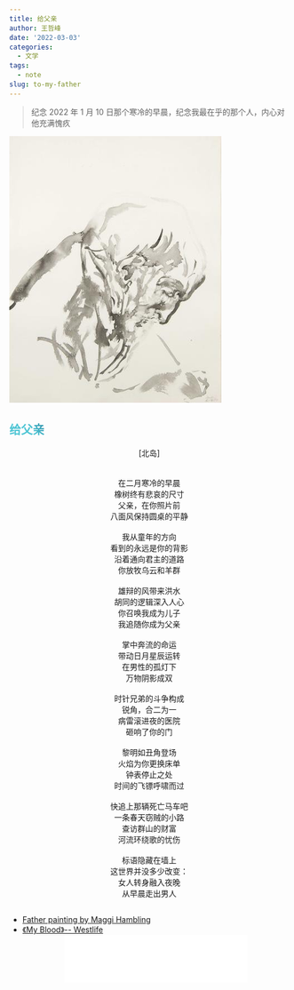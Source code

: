 ```yaml
---
title: 给父亲
author: 王哲峰
date: '2022-03-03'
categories:
  - 文学
tags:
  - note
slug: to-my-father
---
```


<style>
h1 {
  background-color: #2B90B6;
  background-image: linear-gradient(45deg, #4EC5D4 10%, #146b8c 20%);
  background-size: 100%;
  -webkit-background-clip: text;
  -moz-background-clip: text;
  -webkit-text-fill-color: transparent;
  -moz-text-fill-color: transparent;
}
h2 {
  background-color: #2B90B6;
  background-image: linear-gradient(45deg, #4EC5D4 10%, #146b8c 20%);
  background-size: 100%;
  -webkit-background-clip: text;
  -moz-background-clip: text;
  -webkit-text-fill-color: transparent;
  -moz-text-fill-color: transparent;
}
</style>

> 纪念 2022 年 1 月 10 日那个寒冷的早晨，纪念我最在乎的那个人，内心对他充满愧疚

![Father painting by Maggi Hambling](images/father.jpeg)

## 给父亲 

<center>[北岛]</center>
</br>
</br>
<center>在二月寒冷的早晨</center>
<center>橡树终有悲哀的尺寸</center>
<center>父亲，在你照片前</center>
<center>八面风保持圆桌的平静</center>
</br>
<center>我从童年的方向</center>
<center>看到的永远是你的背影</center>
<center>沿着通向君主的道路</center>
<center>你放牧乌云和羊群</center>
</br>
<center>雄辩的风带来洪水</center>
<center>胡同的逻辑深入人心</center>
<center>你召唤我成为儿子</center>
<center>我追随你成为父亲</center>
</br>
<center>掌中奔流的命运</center>
<center>带动日月星辰运转</center>
<center>在男性的孤灯下</center>
<center>万物阴影成双</center>
</br>
<center>时针兄弟的斗争构成</center>
<center>锐角，合二为一</center>
<center>病雷滚进夜的医院</center>
<center>砸响了你的门</center>
</br>
<center>黎明如丑角登场</center>
<center>火焰为你更换床单</center>
<center>钟表停止之处</center>
<center>时间的飞镖呼啸而过</center>
</br>
<center>快追上那辆死亡马车吧</center>
<center>一条春天窃贼的小路</center>
<center>查访群山的财富</center>
<center>河流环绕歌的忧伤</center>
</br>
<center>标语隐藏在墙上</center>
<center>这世界并没多少改变：</center>
<center>女人转身融入夜晚</center>
<center>从早晨走出男人</center>



##

- [Father painting by Maggi Hambling](https://images1.bonhams.com/image?src=Images/live/2009-02/03/94437009-2-1.jpg&width=640&height=480&autosizefit=1)
- [《My Blood》-- Westlife](https://music.163.com/#/song?id=1399054436)
    <center><iframe frameborder="no" border="0" marginwidth="0" marginheight="0" width=330 height=86 src="//music.163.com/outchain/player?type=2&id=1854076006&auto=0&height=66"></iframe></center>

